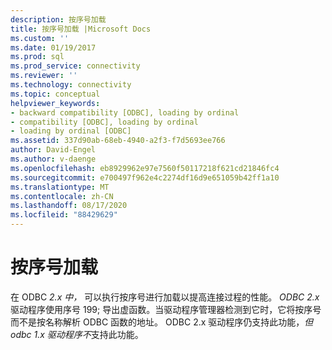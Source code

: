```yaml
---
description: 按序号加载
title: 按序号加载 |Microsoft Docs
ms.custom: ''
ms.date: 01/19/2017
ms.prod: sql
ms.prod_service: connectivity
ms.reviewer: ''
ms.technology: connectivity
ms.topic: conceptual
helpviewer_keywords:
- backward compatibility [ODBC], loading by ordinal
- compatibility [ODBC], loading by ordinal
- loading by ordinal [ODBC]
ms.assetid: 337d90ab-68eb-4940-a2f3-f7d5693ee766
author: David-Engel
ms.author: v-daenge
ms.openlocfilehash: eb8929962e97e7560f50117218f621cd21846fc4
ms.sourcegitcommit: e700497f962e4c2274df16d9e651059b42ff1a10
ms.translationtype: MT
ms.contentlocale: zh-CN
ms.lasthandoff: 08/17/2020
ms.locfileid: "88429629"
---
```

# <a name="loading-by-ordinal"></a>按序号加载
在 ODBC *2.x 中，* 可以执行按序号进行加载以提高连接过程的性能。 *ODBC 2.x*驱动程序使用序号 199; 导出虚函数。当驱动程序管理器检测到它时，它将按序号而不是按名称解析 ODBC 函数的地址。 ODBC 2.x 驱动程序仍支持此功能，*但 odbc 1.x* *驱动程序不*支持此功能。
